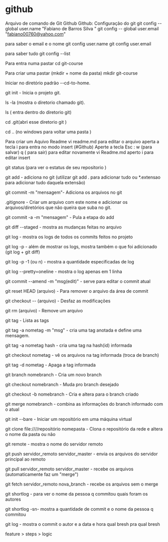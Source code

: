 # github

Arquivo de comando de Git Github
Github:
Configuração do git 
git config --global user.name "Fabiano de Barros Silva "
git config -- global user.email "fabiano00760@yahoo.com"

para saber o email e o nome 
git config user.name 
git config user.email

para saber tudo 
git config --list

Para entra numa pastar 
cd git-course

Para criar uma pastar (mkdir + nome da pasta)
mkdir git-course

Iniciar no diretório padrão --cd-to-home.

git init - Inicia o projeto git.

ls -la (mostra o diretorio chamado git).

ls ( entra dentro do diretorio git)

cd .git(abri esse diretorio git )

cd .. (no windows para voltar uma pasta )


Para criar um Aquivo Readme
vi readme.md 
para editar o arquivo aperta a tecla i para entra no modo insert 
(#Github)
Aperte a tecla Esc : w (para salvar) q ( para sair)
para editar novamente  vi Readme.md aperto i para editar insert

git status (para ver o estatus de seu repositorio )

git add - adiciona no git (utilizar git add . para adicionar tudo ou *.extensao para adicionar tudo daquela extensão)

git commit -m "mensagem"- Adiciona os arquivos no git

.gitignore - Criar um arquivo com este nome e adicionar os arquivos/diretórios que não queira que suba no git.

git commit -a -m "mensagem" - Pula a etapa do add

git diff --staged - mostra as mudanças feitas no arquivo 

git log - mostra os logs de todos os commits feitos no projeto

git log -p - além de mostrar os logs, mostra também o que foi adicionado (git log + git diff)

git log -p -1 (ou n) - mostra a quantidade especificadas de log

git log --pretty=oneline - mostra o log apenas em 1 linha

git commit --amend -m "msg(edit)" - serve para editar o commit atual

git reset HEAD (arquivo) - Para remover o arquivo da área de commit

git checkout -- (arquivo) - Desfaz as modificações

git rm (arquivo) - Remove um arquivo

git tag - Lista as tags

git tag -a nometag -m "msg" - cria uma tag anotada e define uma mensagem.

git tag -a nometag hash - cria uma tag na hash(id) informada

git checkout nometag - vê os arquivos na tag informada (troca de branch)

git tag -d nometag - Apaga a tag informada

git branch nomebranch - Cria um novo branch

git checkout nomebranch - Muda pro branch desejado

git checkout -b nomebranch - Cria e altera para o branch criado

git merge nomebranch - combina as informações do branch informado com o atual

git init --bare - Iniciar um repositório em uma máquina virtual

git clone file:////repositório nomepasta - Clona o repositório da rede e altera o nome da pasta ou não

git remote - mostra o nome do servidor remoto

git push servidor_remoto servidor_master - envia os arquivos do servidor principal ao remoto

git pull servidor_remoto servidor_master - recebe os arquivos (automaticamente faz um "merge")

git fetch servidor_remoto nova_branch  - recebe os arquivos sem o merge

git shortlog  - para ver o nome da pessoa q commitou quais foram os autores 

git shortlog -sn- mostra a quantidade de commit e o nome da pessoa q commitou 

git log -  mostra o commit o autor e a data e hora qual bresh pra qual bresh 

feature > steps > logic
